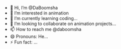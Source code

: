 - 👋 Hi, I’m @DaBoomsha
- 👀 I’m interested in animation
- 🌱 I’m currently learning coding...
- 💞️ I’m looking to collaborate on animation projects...
- 📫 How to reach me @daboomsha
- 😄 Pronouns: He...
- ⚡ Fun fact: ...

<!---
DaBoomsha/DaBoomsha is a ✨ special ✨ repository because its `README.md` (this file) appears on your GitHub profile.
You can click the Preview link to take a look at your changes.
--->
